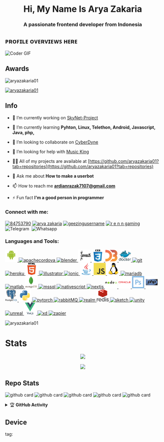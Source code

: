 <h1 align="center">Hi, My Name Is Arya Zakaria</h1>
<h3 align="center">A passionate frontend developer from Indonesia</h3>

## ᴘʀᴏꜰɪʟᴇ ᴏᴠᴇʀᴠɪᴇᴡꜱ ʜᴇʀᴇ
<img src="https://media.giphy.com/media/SWoSkN6DxTszqIKEqv/giphy.gif" alt="Coder GIF" width="500">

## Awards
<p align="left"> <img src="https://komarev.com/ghpvc/?username=aryazakaria01&label=Profile%20views&color=0e75b6&style=flat" alt="aryazakaria01" /> </p>
<p align="left"> <a href="https://github.com/ryo-ma/github-profile-trophy"><img src="https://github-profile-trophy.vercel.app/?username=aryazakaria01" alt="aryazakaria01" /></a> </p>

## Info
- 🔭 I’m currently working on [SkyNet-Project](https://github.com/aryazakaria01/SkyNet-Project)

- 🌱 I’m currently learning **Pyhton, Linux, Telethon, Android, Javascript, Java, php,**

- 👯 I’m looking to collaborate on [CyberDyne](https://github.com/aryazakaria01/CyberDyne-Userbot)

- 🤝 I’m looking for help with [Music King](https://github.com/apisuserbot/Music-King)

- 👨‍💻 All of my projects are available at [https://github.com/aryazakaria01?tab=repositories](https://github.com/aryazakaria01?tab=repositories)

- 💬 Ask me about **How to make a userbot**

- 📫 How to reach me **ardianrazak7107@gmail.com**

- ⚡ Fun fact **I'm a good person in programmer**

<h3 align="left">Connect with me:</h3>
<p align="left">
<a href="https://stackoverflow.com/users/84753790" target="blank"><img align="center" src="https://raw.githubusercontent.com/rahuldkjain/github-profile-readme-generator/master/src/images/icons/Social/stack-overflow.svg" alt="84753790" height="30" width="40" /></a>
<a href="https://fb.com/Arya Zakaria" target="blank"><img align="center" src="https://raw.githubusercontent.com/rahuldkjain/github-profile-readme-generator/master/src/images/icons/Social/facebook.svg" alt="arya zakaria" height="30" width="40" /></a>
<a href="https://instagram.com/geezingsupport" target="blank"><img align="center" src="https://raw.githubusercontent.com/rahuldkjain/github-profile-readme-generator/master/src/images/icons/Social/instagram.svg" alt="geezingusername" height="30" width="40" /></a>
<a href="https://www.youtube.com/channel/UCnABOZwlDldZ54fTgx_6izA" target="blank"><img align="center" src="https://raw.githubusercontent.com/rahuldkjain/github-profile-readme-generator/master/src/images/icons/Social/youtube.svg" alt="r e n n gaming" height="30" width="40" /></a>
<img align="center" <a href="https://t.me/Badboyanim" target="_blank"> <img src="https://img.shields.io/badge/telegram-1b77FF.svg?style=for-the-badge&logo=telegram" alt="Telegram"/></a>
<img align="center" <a href="https://wa.me/+6281310952894" target="_blank"> <img src="https://img.shields.io/badge/Whatsapp-%23E4405F.svg?&style=for-the-badge&logo=Whatsapp&logoColor=green&color=071A2C" alt="Whatsapp"/></a>
</p>

<h3 align="left">Languages and Tools:</h3>
<p align="left"> <a href="https://developer.android.com" target="_blank"> <img src="https://raw.githubusercontent.com/devicons/devicon/master/icons/android/android-original-wordmark.svg" alt="android" width="40" height="40"/> </a> <a href="https://cordova.apache.org/" target="_blank"> <img src="https://www.vectorlogo.zone/logos/apache_cordova/apache_cordova-icon.svg" alt="apachecordova" width="40" height="40"/> </a> <a href="https://www.blender.org/" target="_blank"> <img src="https://download.blender.org/branding/community/blender_community_badge_white.svg" alt="blender" width="40" height="40"/> </a> <a href="https://canvasjs.com" target="_blank"> <img src="https://raw.githubusercontent.com/Hardik0307/Hardik0307/master/assets/canvasjs-charts.svg" alt="canvasjs" width="40" height="40"/> </a> <a href="https://www.w3schools.com/css/" target="_blank"> <img src="https://raw.githubusercontent.com/devicons/devicon/master/icons/css3/css3-original-wordmark.svg" alt="css3" width="40" height="40"/> </a> <a href="https://d3js.org/" target="_blank"> <img src="https://raw.githubusercontent.com/devicons/devicon/master/icons/d3js/d3js-original.svg" alt="d3js" width="40" height="40"/> </a> <a href="https://www.docker.com/" target="_blank"> <img src="https://raw.githubusercontent.com/devicons/devicon/master/icons/docker/docker-original-wordmark.svg" alt="docker" width="40" height="40"/> </a> <a href="https://git-scm.com/" target="_blank"> <img src="https://www.vectorlogo.zone/logos/git-scm/git-scm-icon.svg" alt="git" width="40" height="40"/> </a> <a href="https://heroku.com" target="_blank"> <img src="https://www.vectorlogo.zone/logos/heroku/heroku-icon.svg" alt="heroku" width="40" height="40"/> </a> <a href="https://www.w3.org/html/" target="_blank"> <img src="https://raw.githubusercontent.com/devicons/devicon/master/icons/html5/html5-original-wordmark.svg" alt="html5" width="40" height="40"/> </a> <a href="https://www.adobe.com/in/products/illustrator.html" target="_blank"> <img src="https://www.vectorlogo.zone/logos/adobe_illustrator/adobe_illustrator-icon.svg" alt="illustrator" width="40" height="40"/> </a> <a href="https://ionicframework.com" target="_blank"> <img src="https://upload.wikimedia.org/wikipedia/commons/d/d1/Ionic_Logo.svg" alt="ionic" width="40" height="40"/> </a> <a href="https://www.java.com" target="_blank"> <img src="https://raw.githubusercontent.com/devicons/devicon/master/icons/java/java-original.svg" alt="java" width="40" height="40"/> </a> <a href="https://developer.mozilla.org/en-US/docs/Web/JavaScript" target="_blank"> <img src="https://raw.githubusercontent.com/devicons/devicon/master/icons/javascript/javascript-original.svg" alt="javascript" width="40" height="40"/> </a> <a href="https://www.linux.org/" target="_blank"> <img src="https://raw.githubusercontent.com/devicons/devicon/master/icons/linux/linux-original.svg" alt="linux" width="40" height="40"/> </a> <a href="https://mariadb.org/" target="_blank"> <img src="https://www.vectorlogo.zone/logos/mariadb/mariadb-icon.svg" alt="mariadb" width="40" height="40"/> </a> <a href="https://www.mathworks.com/" target="_blank"> <img src="https://upload.wikimedia.org/wikipedia/commons/2/21/Matlab_Logo.png" alt="matlab" width="40" height="40"/> </a> <a href="https://www.mongodb.com/" target="_blank"> <img src="https://raw.githubusercontent.com/devicons/devicon/master/icons/mongodb/mongodb-original-wordmark.svg" alt="mongodb" width="40" height="40"/> </a> <a href="https://www.microsoft.com/en-us/sql-server" target="_blank"> <img src="https://www.svgrepo.com/show/303229/microsoft-sql-server-logo.svg" alt="mssql" width="40" height="40"/> </a> <a href="https://nativescript.org/" target="_blank"> <img src="https://raw.githubusercontent.com/detain/svg-logos/780f25886640cef088af994181646db2f6b1a3f8/svg/nativescript.svg" alt="nativescript" width="40" height="40"/> </a> <a href="https://nextjs.org/" target="_blank"> <img src="https://cdn.worldvectorlogo.com/logos/nextjs-3.svg" alt="nextjs" width="40" height="40"/> </a> <a href="https://nodejs.org" target="_blank"> <img src="https://raw.githubusercontent.com/devicons/devicon/master/icons/nodejs/nodejs-original-wordmark.svg" alt="nodejs" width="40" height="40"/> </a> <a href="https://www.oracle.com/" target="_blank"> <img src="https://raw.githubusercontent.com/devicons/devicon/master/icons/oracle/oracle-original.svg" alt="oracle" width="40" height="40"/> </a> <a href="https://www.photoshop.com/en" target="_blank"> <img src="https://raw.githubusercontent.com/devicons/devicon/master/icons/photoshop/photoshop-line.svg" alt="photoshop" width="40" height="40"/> </a> <a href="https://www.php.net" target="_blank"> <img src="https://raw.githubusercontent.com/devicons/devicon/master/icons/php/php-original.svg" alt="php" width="40" height="40"/> </a> <a href="https://www.postgresql.org" target="_blank"> <img src="https://raw.githubusercontent.com/devicons/devicon/master/icons/postgresql/postgresql-original-wordmark.svg" alt="postgresql" width="40" height="40"/> </a> <a href="https://www.python.org" target="_blank"> <img src="https://raw.githubusercontent.com/devicons/devicon/master/icons/python/python-original.svg" alt="python" width="40" height="40"/> </a> <a href="https://pytorch.org/" target="_blank"> <img src="https://www.vectorlogo.zone/logos/pytorch/pytorch-icon.svg" alt="pytorch" width="40" height="40"/> </a> <a href="https://www.rabbitmq.com" target="_blank"> <img src="https://www.vectorlogo.zone/logos/rabbitmq/rabbitmq-icon.svg" alt="rabbitMQ" width="40" height="40"/> </a> <a href="https://realm.io/" target="_blank"> <img src="https://raw.githubusercontent.com/bestofjs/bestofjs-webui/8665e8c267a0215f3159df28b33c365198101df5/public/logos/realm.svg" alt="realm" width="40" height="40"/> </a> <a href="https://redis.io" target="_blank"> <img src="https://raw.githubusercontent.com/devicons/devicon/master/icons/redis/redis-original-wordmark.svg" alt="redis" width="40" height="40"/> </a> <a href="https://www.sketch.com/" target="_blank"> <img src="https://www.vectorlogo.zone/logos/sketchapp/sketchapp-icon.svg" alt="sketch" width="40" height="40"/> </a> <a href="https://unity.com/" target="_blank"> <img src="https://www.vectorlogo.zone/logos/unity3d/unity3d-icon.svg" alt="unity" width="40" height="40"/> </a> <a href="https://unrealengine.com/" target="_blank"> <img src="https://raw.githubusercontent.com/kenangundogan/fontisto/036b7eca71aab1bef8e6a0518f7329f13ed62f6b/icons/svg/brand/unreal-engine.svg" alt="unreal" width="40" height="40"/> </a> <a href="https://vuejs.org/" target="_blank"> <img src="https://raw.githubusercontent.com/devicons/devicon/master/icons/vuejs/vuejs-original-wordmark.svg" alt="vuejs" width="40" height="40"/> </a> <a href="https://www.adobe.com/products/xd.html" target="_blank"> <img src="https://cdn.worldvectorlogo.com/logos/adobe-xd.svg" alt="xd" width="40" height="40"/> </a> <a href="https://zapier.com" target="_blank"> <img src="https://www.vectorlogo.zone/logos/zapier/zapier-icon.svg" alt="zapier" width="40" height="40"/> </a> </p>

<p><img align="center" src="https://github-readme-streak-stats.herokuapp.com/?user=aryazakaria01&" alt="aryazakaria01" /></p>

# Stats
<p align="center"><a href="https://github.com/aryazakaria01"><img src="https://github-readme-stats.vercel.app/api?username=aryazakaria01&show_icons=true&theme=radical"></a></p>
<p align="center"><a href="https://github.com/aryazakaria01"><img src="https://github-readme-stats.vercel.app/api/top-langs/?username=aryazakaria01&theme=radical&layout=compact">
</a></p>    
    
## Repo Stats
![github card](https://github-readme-stats.vercel.app/api/pin/?username=aryazakaria01&repo=CyberDyne-Userbot&theme=dark)
![github card](https://github-readme-stats.vercel.app/api/pin/?username=aryazakaria01&repo=SkyNet-Project&theme=dark)
![github card](https://github-readme-stats.vercel.app/api/pin/?username=aryazakaria01&repo=Stephanie-Userbot&theme=dark)
![github card](https://github-readme-stats.vercel.app/api/pin/?username=aryazakaria01&repo=Exvop-Userbot&theme=dark)
![github card](https://github-readme-stats.vercel.app/api/pin/?username=aryazakaria01&repo=T-800-Userbot&theme=dark)

<details>
    <summary>&#127942 <b>GitHub Activity</b></summary><br/>

![Metrics](https://metrics.lecoq.io/aryazakaria01?template=classic&repositories.forks=true&languages=1&languages.colors=github&languages.threshold=0%25&config.timezone=Asia%2FJakarta)

</details>

## Device
</head> tag: <link rel=”apple-touch-icon” href=”images/apple-touch-icon.png”>
